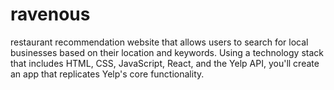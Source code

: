 # ravenous
restaurant recommendation website that allows users to search for local businesses based on their location and keywords. Using a technology stack that includes HTML, CSS, JavaScript, React, and the Yelp API, you'll create an app that replicates Yelp's core functionality.

